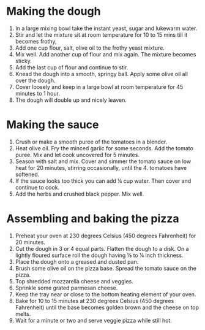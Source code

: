 # Making the dough
1. In a large mixing bowl take the instant yeast, sugar and lukewarm water.
2. Stir and let the mixture sit at room temperature for 10 to 15 mins till it becomes frothy,
3. Add one cup flour, salt, olive oil to the frothy yeast mixture.
4. Mix well. Add another cup of flour and mix again. The mixture becomes sticky.
5. Add the last cup of flour and continue to stir.
6. Knead the dough into a smooth, springy ball. Apply some olive oil all over the dough.
7. Cover loosely and keep in a large bowl at room temperature for 45 minutes to 1 hour.
8. The dough will double up and nicely leaven. <br/>

# Making the sauce 
1. Crush or make a smooth puree of the tomatoes in a blender.
2. Heat olive oil. Fry the minced garlic for some seconds. Add the tomato puree. Mix and let cook uncovered for 5 minutes.
3. Season with salt and mix. Cover and simmer the tomato sauce on low heat for 20 minutes, stirring occasionally, until the 4. tomatoes have softened.
4. If the sauce looks too thick you can add ¼ cup water. Then cover and continue to cook.
5. Add the herbs and crushed black pepper. Mix well. <br/>

# Assembling and baking the pizza 
1. Preheat your oven at 230 degrees Celsius (450 degrees Fahrenheit) for 20 minutes.
2. Cut the dough in 3 or 4 equal parts. Flatten the dough to a disk. On a lightly floured surface roll the dough having ⅛ to ¼ inch thickness.
3. Place the dough onto a greased and dusted pan.
4. Brush some olive oil on the pizza base. Spread the tomato sauce on the pizza.
5. Top shredded mozzarella cheese and veggies.
6. Sprinkle some grated parmesan cheese.
7. Keep the tray near or close to the bottom heating element of your oven.
8. Bake for 10 to 15 minutes at 230 degrees Celsius (450 degrees Fahrenheit) until the base becomes golden brown and the cheese on top melts.
9. Wait for a minute or two and serve veggie pizza while still hot.